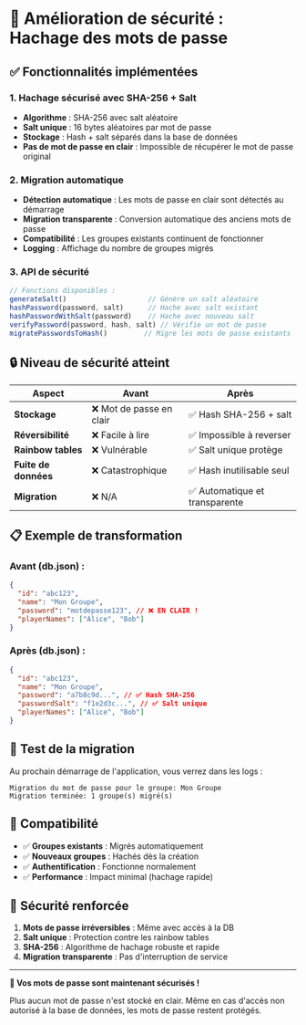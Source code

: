 # 🔐 Amélioration de sécurité : Hachage des mots de passe

## ✅ Fonctionnalités implémentées

### 1. **Hachage sécurisé avec SHA-256 + Salt**
- **Algorithme** : SHA-256 avec salt aléatoire
- **Salt unique** : 16 bytes aléatoires par mot de passe
- **Stockage** : Hash + salt séparés dans la base de données
- **Pas de mot de passe en clair** : Impossible de récupérer le mot de passe original

### 2. **Migration automatique**
- **Détection automatique** : Les mots de passe en clair sont détectés au démarrage
- **Migration transparente** : Conversion automatique des anciens mots de passe
- **Compatibilité** : Les groupes existants continuent de fonctionner
- **Logging** : Affichage du nombre de groupes migrés

### 3. **API de sécurité**
```typescript
// Fonctions disponibles :
generateSalt()                    // Génère un salt aléatoire
hashPassword(password, salt)      // Hache avec salt existant  
hashPasswordWithSalt(password)    // Hache avec nouveau salt
verifyPassword(password, hash, salt) // Vérifie un mot de passe
migratePasswordsToHash()         // Migre les mots de passe existants
```

## 🔒 **Niveau de sécurité atteint**

| Aspect | Avant | Après |
|--------|-------|--------|
| **Stockage** | ❌ Mot de passe en clair | ✅ Hash SHA-256 + salt |
| **Réversibilité** | ❌ Facile à lire | ✅ Impossible à reverser |
| **Rainbow tables** | ❌ Vulnérable | ✅ Salt unique protège |
| **Fuite de données** | ❌ Catastrophique | ✅ Hash inutilisable seul |
| **Migration** | ❌ N/A | ✅ Automatique et transparente |

## 📋 **Exemple de transformation**

### Avant (db.json) :
```json
{
  "id": "abc123",
  "name": "Mon Groupe",
  "password": "motdepasse123", // ❌ EN CLAIR !
  "playerNames": ["Alice", "Bob"]
}
```

### Après (db.json) :
```json
{
  "id": "abc123", 
  "name": "Mon Groupe",
  "password": "a7b8c9d...", // ✅ Hash SHA-256
  "passwordSalt": "f1e2d3c...", // ✅ Salt unique
  "playerNames": ["Alice", "Bob"]
}
```

## 🧪 **Test de la migration**

Au prochain démarrage de l'application, vous verrez dans les logs :
```
Migration du mot de passe pour le groupe: Mon Groupe
Migration terminée: 1 groupe(s) migré(s)
```

## 🚀 **Compatibilité**

- ✅ **Groupes existants** : Migrés automatiquement
- ✅ **Nouveaux groupes** : Hachés dès la création  
- ✅ **Authentification** : Fonctionne normalement
- ✅ **Performance** : Impact minimal (hachage rapide)

## 🔐 **Sécurité renforcée**

1. **Mots de passe irréversibles** : Même avec accès à la DB
2. **Salt unique** : Protection contre les rainbow tables
3. **SHA-256** : Algorithme de hachage robuste et rapide
4. **Migration transparente** : Pas d'interruption de service

---

**🎉 Vos mots de passe sont maintenant sécurisés !**

Plus aucun mot de passe n'est stocké en clair. Même en cas d'accès non autorisé à la base de données, les mots de passe restent protégés.
